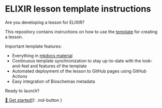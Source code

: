 # ELIXIR lesson template instructions

Are you developing a lesson for ELIXIR? 

This repository contains instructions on how to use the [template](https://github.com/elixir-europe-training/ELIXIR-lesson-template) for creating a lesson.

Important template features:

- Everything in [mkdocs material](https://squidfunk.github.io/mkdocs-material/)
- Continuous template synchronization to stay up-to-date with the look-and-feel and features of the template
- Automated deployment of the lesson to GitHub pages using GitHub Actions
- Easy integration of Bioschemas metadata

Ready to launch?

[:rocket: Get started!](chapters/chapter_01.md){: .md-button }
